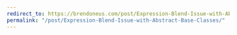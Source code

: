 ```yaml
---
redirect_to: https://brendoneus.com/post/Expression-Blend-Issue-with-Abstract-Base-Classes/
permalink: "/post/Expression-Blend-Issue-with-Abstract-Base-Classes/"
---
```

